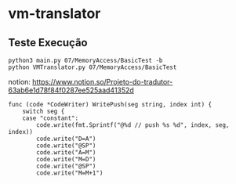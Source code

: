 # vm-translator

## Teste Execução

```
python3 main.py 07/MemoryAccess/BasicTest -b
python VMTranslator.py 07/MemoryAccess/BasicTest

```



notion: https://www.notion.so/Projeto-do-tradutor-63ab6e1d78f84f0287ee525aad41352d


```
func (code *CodeWriter) WritePush(seg string, index int) {
	switch seg {
	case "constant":
		code.write(fmt.Sprintf("@%d // push %s %d", index, seg, index))
		code.write("D=A")
		code.write("@SP")
		code.write("A=M")
		code.write("M=D")
		code.write("@SP")
		code.write("M=M+1")

```
